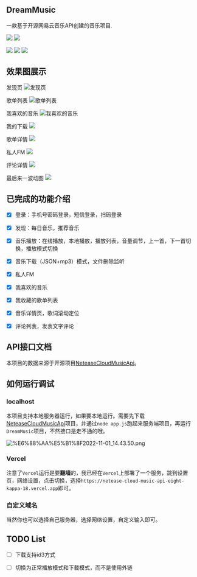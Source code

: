 ## DreamMusic

一款基于开源网易云音乐API创建的音乐项目.

![](https://img.shields.io/badge/Flutter-3.0.5-blue)
![](https://img.shields.io/badge/Dart-2.17.6-blue)


![](https://img.shields.io/badge/%E6%94%AF%E6%8C%81-MacOS-green)
![](https://img.shields.io/badge/%E6%94%AF%E6%8C%81-Windows-green)
![](https://img.shields.io/badge/%E6%94%AF%E6%8C%81-Linux-green)


## 效果图展示
发现页
![发现页](/images/%E5%B0%81%E9%9D%A2%E5%9B%BE.png)

歌单列表
![歌单列表](/images/%E6%AD%8C%E5%8D%95%E5%88%97%E8%A1%A8.png)

我喜欢的音乐
![我喜欢的音乐](/images/%E6%88%91%E5%96%9C%E6%AC%A2%E7%9A%84%E9%9F%B3%E4%B9%90.png)

我的下载
![](/images/%E6%88%91%E7%9A%84%E4%B8%8B%E8%BD%BD.png)

歌单详情
![](/images/%E6%AD%8C%E6%9B%B2%E8%AF%A6%E6%83%85.png)

私人FM
![](/images/%E7%A7%81%E4%BA%BAFM.png)

评论详情
![](/images/%E8%AF%84%E8%AE%BA%E8%AF%A6%E6%83%85.png)

最后来一波动图
![](/images/%E6%95%88%E6%9E%9C%E5%9B%BE1.gif)


## 已完成的功能介绍

- [x]  登录：手机号密码登录，短信登录，扫码登录
- [x]  发现：每日音乐，推荐音乐
- [x]  音乐播放：在线播放，本地播放，播放列表，音量调节，上一首，下一首切换，播放模式切换
- [x]  音乐下载（JSON+mp3）模式，文件删除监听
- [x]  私人FM
- [x]  我喜欢的音乐
- [x]  我收藏的歌单列表
- [x]  音乐详情页，歌词滚动定位
- [x]  评论列表，发表文字评论


## API接口文档

本项目的数据来源于开源项目[NeteaseCloudMusicApi](https://github.com/Binaryify/NeteaseCloudMusicApi)。

## 如何运行调试

### localhost

本项目支持本地服务器运行，如果要本地运行。需要先下载[NeteaseCloudMusicApi](https://github.com/Binaryify/NeteaseCloudMusicApi)项目，并通过`node app.js`跑起来服务端项目，再运行`DreamMusic`项目，不然接口是走不通的哦。


![%E6%88%AA%E5%B1%8F2022-11-01_14.43.50.png](https://p6-juejin.byteimg.com/tos-cn-i-k3u1fbpfcp/cf08badab53a45fb83b6c102b4a340a6~tplv-k3u1fbpfcp-watermark.image?)

### ****Vercel****

注意了`Vercel`运行是要**翻墙**的，我已经在`Vercel`上部署了一个服务，跳到设置页，网络设置，点击切换，选择`https://netease-cloud-music-api-eight-kappa-18.vercel.app`即可。

### 自定义域名

当然你也可以选择自己服务器，选择网络设置，自定义输入即可。


## TODO List

- [ ] 下载支持id3方式
- [ ] 切换为正常播放模式和下载模式，而不是使用外链


